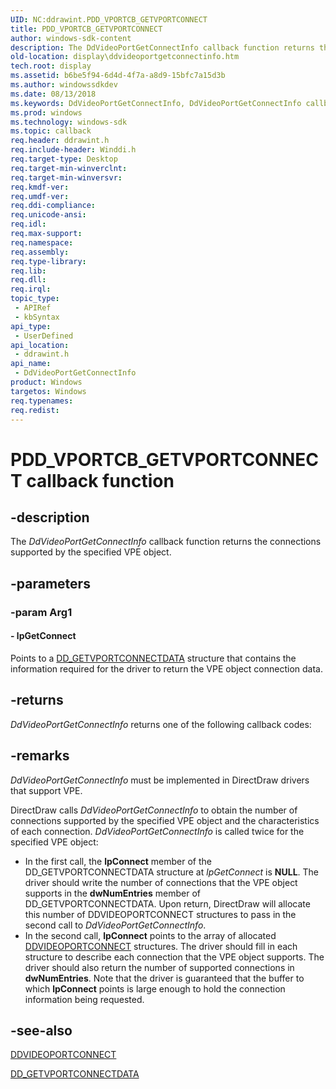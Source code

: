 ```yaml
---
UID: NC:ddrawint.PDD_VPORTCB_GETVPORTCONNECT
title: PDD_VPORTCB_GETVPORTCONNECT
author: windows-sdk-content
description: The DdVideoPortGetConnectInfo callback function returns the connections supported by the specified VPE object.
old-location: display\ddvideoportgetconnectinfo.htm
tech.root: display
ms.assetid: b6be5f94-6d4d-4f7a-a8d9-15bfc7a15d3b
ms.author: windowssdkdev
ms.date: 08/13/2018
ms.keywords: DdVideoPortGetConnectInfo, DdVideoPortGetConnectInfo callback function [Display Devices], PDD_VPORTCB_GETVPORTCONNECT, PDD_VPORTCB_GETVPORTCONNECT callback, ddfncs_10f9e183-b3f5-42c4-b97a-c44f8b5ea791.xml, ddrawint/DdVideoPortGetConnectInfo, display.ddvideoportgetconnectinfo
ms.prod: windows
ms.technology: windows-sdk
ms.topic: callback
req.header: ddrawint.h
req.include-header: Winddi.h
req.target-type: Desktop
req.target-min-winverclnt: 
req.target-min-winversvr: 
req.kmdf-ver: 
req.umdf-ver: 
req.ddi-compliance: 
req.unicode-ansi: 
req.idl: 
req.max-support: 
req.namespace: 
req.assembly: 
req.type-library: 
req.lib: 
req.dll: 
req.irql: 
topic_type:
 - APIRef
 - kbSyntax
api_type:
 - UserDefined
api_location:
 - ddrawint.h
api_name:
 - DdVideoPortGetConnectInfo
product: Windows
targetos: Windows
req.typenames: 
req.redist: 
---
```


# PDD_VPORTCB_GETVPORTCONNECT callback function


## -description


The <i>DdVideoPortGetConnectInfo</i> callback function returns the connections supported by the specified VPE object.


## -parameters




### -param Arg1








#### - lpGetConnect

Points to a <a href="https://msdn.microsoft.com/74cea50f-b8fd-4c32-815f-19f075b74838">DD_GETVPORTCONNECTDATA</a> structure that contains the information required for the driver to return the VPE object connection data.


## -returns



<i>DdVideoPortGetConnectInfo</i> returns one of the following callback codes:




## -remarks



<i>DdVideoPortGetConnectInfo</i> must be implemented in DirectDraw drivers that support VPE.

DirectDraw calls <i>DdVideoPortGetConnectInfo</i> to obtain the number of connections supported by the specified VPE object and the characteristics of each connection. <i>DdVideoPortGetConnectInfo</i> is called twice for the specified VPE object:

<ul>
<li>
In the first call, the <b>lpConnect</b> member of the DD_GETVPORTCONNECTDATA structure at <i>lpGetConnect</i> is <b>NULL</b>. The driver should write the number of connections that the VPE object supports in the <b>dwNumEntries</b> member of DD_GETVPORTCONNECTDATA. Upon return, DirectDraw will allocate this number of DDVIDEOPORTCONNECT structures to pass in the second call to <i>DdVideoPortGetConnectInfo</i>.

</li>
<li>
In the second call, <b>lpConnect</b> points to the array of allocated <a href="https://msdn.microsoft.com/54c1bb05-37a8-4841-808b-2eb9d1ecd7a3">DDVIDEOPORTCONNECT</a> structures. The driver should fill in each structure to describe each connection that the VPE object supports. The driver should also return the number of supported connections in <b>dwNumEntries</b>. Note that the driver is guaranteed that the buffer to which <b>lpConnect</b> points is large enough to hold the connection information being requested.

</li>
</ul>



## -see-also




<a href="https://msdn.microsoft.com/54c1bb05-37a8-4841-808b-2eb9d1ecd7a3">DDVIDEOPORTCONNECT</a>



<a href="https://msdn.microsoft.com/74cea50f-b8fd-4c32-815f-19f075b74838">DD_GETVPORTCONNECTDATA</a>
 

 


